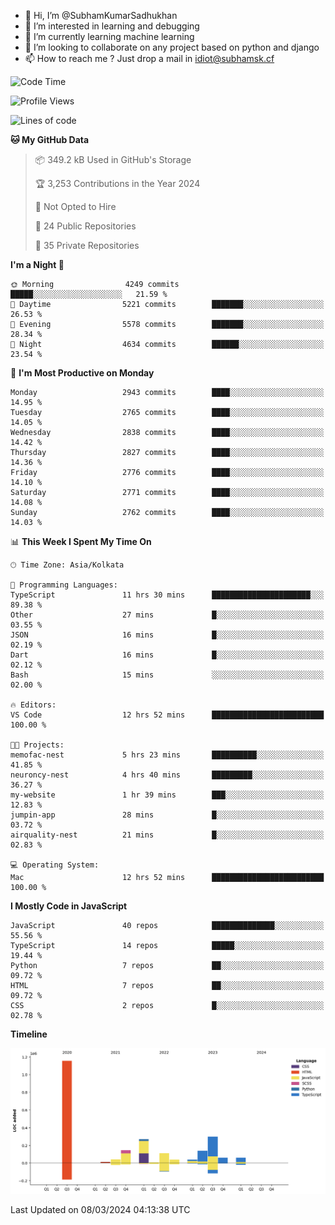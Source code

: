 - 👋 Hi, I’m @SubhamKumarSadhukhan
- 👀 I’m interested in learning and debugging
- 🌱 I’m currently learning machine learning
- 💞️ I’m looking to collaborate on any project based on python and django
- 📫 How to reach me ?
      Just drop a mail in idiot@subhamsk.cf

<!---
SubhamKumarSadhukhan/SubhamKumarSadhukhan is a ✨ special ✨ repository because its `README.md` (this file) appears on your GitHub profile.
You can click the Preview link to take a look at your changes.
--->


<!--START_SECTION:waka-->
![Code Time](http://img.shields.io/badge/Code%20Time-1%2C986%20hrs%2042%20mins-blue)

![Profile Views](http://img.shields.io/badge/Profile%20Views-30-blue)

![Lines of code](https://img.shields.io/badge/From%20Hello%20World%20I%27ve%20Written-2.4%20million%20lines%20of%20code-blue)

**🐱 My GitHub Data** 

> 📦 349.2 kB Used in GitHub's Storage 
 > 
> 🏆 3,253 Contributions in the Year 2024
 > 
> 🚫 Not Opted to Hire
 > 
> 📜 24 Public Repositories 
 > 
> 🔑 35 Private Repositories 
 > 
**I'm a Night 🦉** 

```text
🌞 Morning                4249 commits        █████░░░░░░░░░░░░░░░░░░░░   21.59 % 
🌆 Daytime                5221 commits        ███████░░░░░░░░░░░░░░░░░░   26.53 % 
🌃 Evening                5578 commits        ███████░░░░░░░░░░░░░░░░░░   28.34 % 
🌙 Night                  4634 commits        ██████░░░░░░░░░░░░░░░░░░░   23.54 % 
```
📅 **I'm Most Productive on Monday** 

```text
Monday                   2943 commits        ████░░░░░░░░░░░░░░░░░░░░░   14.95 % 
Tuesday                  2765 commits        ████░░░░░░░░░░░░░░░░░░░░░   14.05 % 
Wednesday                2838 commits        ████░░░░░░░░░░░░░░░░░░░░░   14.42 % 
Thursday                 2827 commits        ████░░░░░░░░░░░░░░░░░░░░░   14.36 % 
Friday                   2776 commits        ████░░░░░░░░░░░░░░░░░░░░░   14.10 % 
Saturday                 2771 commits        ████░░░░░░░░░░░░░░░░░░░░░   14.08 % 
Sunday                   2762 commits        ████░░░░░░░░░░░░░░░░░░░░░   14.03 % 
```


📊 **This Week I Spent My Time On** 

```text
🕑︎ Time Zone: Asia/Kolkata

💬 Programming Languages: 
TypeScript               11 hrs 30 mins      ██████████████████████░░░   89.38 % 
Other                    27 mins             █░░░░░░░░░░░░░░░░░░░░░░░░   03.55 % 
JSON                     16 mins             █░░░░░░░░░░░░░░░░░░░░░░░░   02.19 % 
Dart                     16 mins             █░░░░░░░░░░░░░░░░░░░░░░░░   02.12 % 
Bash                     15 mins             ░░░░░░░░░░░░░░░░░░░░░░░░░   02.00 % 

🔥 Editors: 
VS Code                  12 hrs 52 mins      █████████████████████████   100.00 % 

🐱‍💻 Projects: 
memofac-nest             5 hrs 23 mins       ██████████░░░░░░░░░░░░░░░   41.85 % 
neuroncy-nest            4 hrs 40 mins       █████████░░░░░░░░░░░░░░░░   36.27 % 
my-website               1 hr 39 mins        ███░░░░░░░░░░░░░░░░░░░░░░   12.83 % 
jumpin-app               28 mins             █░░░░░░░░░░░░░░░░░░░░░░░░   03.72 % 
airquality-nest          21 mins             █░░░░░░░░░░░░░░░░░░░░░░░░   02.83 % 

💻 Operating System: 
Mac                      12 hrs 52 mins      █████████████████████████   100.00 % 
```

**I Mostly Code in JavaScript** 

```text
JavaScript               40 repos            ██████████████░░░░░░░░░░░   55.56 % 
TypeScript               14 repos            █████░░░░░░░░░░░░░░░░░░░░   19.44 % 
Python                   7 repos             ██░░░░░░░░░░░░░░░░░░░░░░░   09.72 % 
HTML                     7 repos             ██░░░░░░░░░░░░░░░░░░░░░░░   09.72 % 
CSS                      2 repos             █░░░░░░░░░░░░░░░░░░░░░░░░   02.78 % 
```



**Timeline**

![Lines of Code chart](https://raw.githubusercontent.com/SubhamKumarSadhukhan/SubhamKumarSadhukhan/main/assets/bar_graph.png)


 Last Updated on 08/03/2024 04:13:38 UTC
<!--END_SECTION:waka-->
